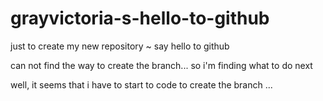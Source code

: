 # grayvictoria-s-hello-to-github
just to create my new repository ~ say hello to github

can not find the way to create the branch...
so i'm finding what to do next

well, it seems that i have to start to code to create the branch 
...
